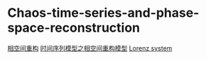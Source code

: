 # Chaos-time-series-and-phase-space-reconstruction
[相空间重构](http://saili.science/2017/05/10/phase-space-reconstruction/)
[时间序列模型之相空间重构模型](https://zhuanlan.zhihu.com/p/32910931)
[Lorenz system](https://en.wikipedia.org/wiki/Lorenz_system)
